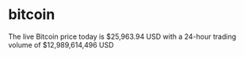 # bitcoin
The live Bitcoin price today is $25,963.94 USD with a 24-hour trading volume of $12,989,614,496 USD
